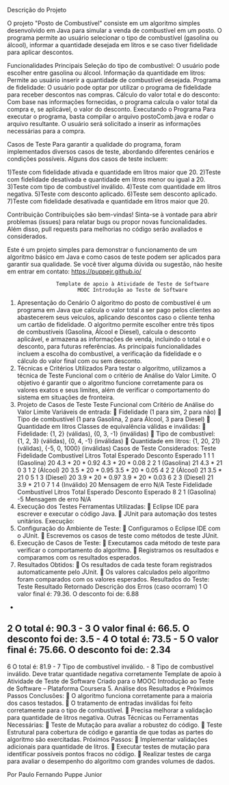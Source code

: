 Descrição do Projeto

O projeto "Posto de Combustível" consiste em um algoritmo simples desenvolvido em Java para simular a venda de combustível em um posto. O programa permite ao usuário selecionar o tipo de combustível (gasolina ou álcool), informar a quantidade desejada em litros e se caso tiver fidelidade para aplicar descontos.

Funcionalidades Principais
Seleção do tipo de combustível: O usuário pode escolher entre gasolina ou álcool.
Informação da quantidade em litros: Permite ao usuário inserir a quantidade de combustível desejada.
Programa de fidelidade: O usuário pode optar por utilizar o programa de fidelidade para receber descontos nas compras.
Cálculo do valor total e do desconto: Com base nas informações fornecidas, o programa calcula o valor total da compra e, se aplicável, o valor do desconto.
Executando o Programa
Para executar o programa, basta compilar o arquivo postoComb.java e rodar o arquivo resultante. O usuário será solicitado a inserir as informações necessárias para a compra.

Casos de Teste
Para garantir a qualidade do programa, foram implementados diversos casos de teste, abordando diferentes cenários e condições possíveis. Alguns dos casos de teste incluem:

1)Teste com fidelidade ativada e quantidade em litros maior que 20.
2)Teste com fidelidade desativada e quantidade em litros menor ou igual a 20.
3)Teste com tipo de combustível inválido.
4)Teste com quantidade em litros negativa.
5)Teste com desconto aplicado.
6)Teste sem desconto aplicado.
7)Teste com fidelidade desativada e quantidade em litros maior que 20.

Contribuição
Contribuições são bem-vindas! Sinta-se à vontade para abrir problemas (issues) para relatar bugs ou propor novas funcionalidades. 
Além disso, pull requests para melhorias no código serão avaliados e considerados.

Este é um projeto simples para demonstrar o funcionamento de um algoritmo básico em Java e como casos de teste podem ser aplicados para garantir sua qualidade. 
Se você tiver alguma dúvida ou sugestão, não hesite em entrar em contato: https://puppejr.github.io/

                    Template de apoio à Atividade de Teste de Software
                           MOOC Introdução ao Teste de Software 


1. Apresentação do Cenário
O algoritmo do posto de combustível é um programa em Java que calcula o valor total a ser pago
pelos clientes ao abastecerem seus veículos, aplicando descontos caso o cliente tenha um cartão de
fidelidade. O algoritmo permite escolher entre três tipos de combustíveis (Gasolina, Álcool e Diesel),
calcula o desconto aplicável, e armazena as informações de venda, incluindo o total e o desconto,
para futuras referências. As principais funcionalidades incluem a escolha do combustível, a
verificação da fidelidade e o cálculo do valor final com ou sem desconto.
2. Técnicas e Critérios Utilizados
Para testar o algoritmo, utilizamos a técnica de Teste Funcional com o critério de Análise do Valor
Limite. O objetivo é garantir que o algoritmo funcione corretamente para os valores exatos e seus
limites, além de verificar o comportamento do sistema em situações de fronteira.
3. Projeto de Casos de Teste
Teste Funcional com Critério de Análise do Valor Limite
Variáveis de entrada:
 Fidelidade (1 para sim, 2 para não)
 Tipo de combustível (1 para Gasolina, 2 para Álcool, 3 para Diesel)
 Quantidade em litros
Classes de equivalência válidas e inválidas:
 Fidelidade: {1, 2} (válidas), {0, 3, -1} (inválidas)
 Tipo de combustível: {1, 2, 3} (válidas), {0, 4, -1} (inválidas)
 Quantidade em litros: {1, 20, 21} (válidas), {-5, 0, 1000} (inválidas)
Casos de Teste Considerados:
Teste Fidelidade Combustível Litros Total Esperado Desconto Esperado
1 1 1 (Gasolina) 20 4.3 * 20 * 0.92 4.3 * 20 * 0.08
2 2 1 (Gasolina) 21 4.3 * 21 0
3 1 2 (Álcool) 20 3.5 * 20 * 0.95 3.5 * 20 * 0.05
4 2 2 (Álcool) 21 3.5 * 21 0
5 1 3 (Diesel) 20 3.9 * 20 * 0.97 3.9 * 20 * 0.03
6 2 3 (Diesel) 21 3.9 * 21 0
7 1 4 (Inválido) 20 Mensagem de erro N/A
Teste Fidelidade Combustível Litros Total Esperado Desconto Esperado
8 2 1 (Gasolina) -5 Mensagem de erro N/A
4. Execução dos Testes
Ferramentas Utilizadas:
 Eclipse IDE para escrever e executar o código Java.
 JUnit para automação dos testes unitários.
Execução:
1. Configuração do Ambiente de Teste:
 Configuramos o Eclipse IDE com o JUnit.
 Escrevemos os casos de teste como métodos de teste JUnit.
2. Execução de Casos de Teste:
 Executamos cada método de teste para verificar o comportamento do algoritmo.
 Registramos os resultados e comparamos com os resultados esperados.
3. Resultados Obtidos:
 Os resultados de cada teste foram registrados automaticamente pelo JUnit.
 Os valores calculados pelo algoritmo foram comparados com os valores esperados.
Resultados do Teste:
Teste Resultado Retornado Descrição dos Erros (caso ocorram)
1
O valor final é: 79.36. O desconto foi de:
6.88
-
2 O total é: 90.3 -
3 O valor final é: 66.5. O desconto foi de: 3.5 -
4 O total é: 73.5 -
5
O valor final é: 75.66. O desconto foi de:
2.34
-
6 O total é: 81.9 -
7 Tipo de combustível inválido. -
8 Tipo de combustível inválido. Deve tratar quantidade negativa corretamente
Template de apoio à Atividade de Teste de Software
Criado para o MOOC Introdução ao Teste de Software – Plataforma Coursera
5. Análise dos Resultados e Próximos Passos
Conclusões:
 O algoritmo funciona corretamente para a maioria dos casos testados.
 O tratamento de entradas inválidas foi feito corretamente para o tipo de combustível.
 Precisa melhorar a validação para quantidade de litros negativa.
Outras Técnicas ou Ferramentas Necessárias:
 Teste de Mutação para avaliar a robustez do código.
 Teste Estrutural para cobertura de código e garantia de que todas as partes do algoritmo
são exercitadas.
Próximos Passos:
 Implementar validações adicionais para quantidade de litros.
 Executar testes de mutação para identificar possíveis pontos fracos no código.
 Realizar testes de carga para avaliar o desempenho do algoritmo com grandes volumes de
dados.


Por Paulo Fernando Puppe Junior





